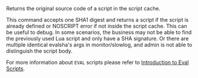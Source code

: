 Returns the original source code of a script in the script cache.

This command accepts one SHA1 digest and returns a script if the script
is already defined or NOSCRIPT error if not inside the script cache.
This can be useful to debug. In some scenarios, the business may not be able to find the
previously used Lua script and only have a SHA signature.
Or there are multiple identical evalsha's args in monitor/slowlog,
and admin is not able to distinguish the script body.

For more information about `EVAL` scripts please refer to [Introduction to Eval Scripts](../topics/eval-intro.md).
